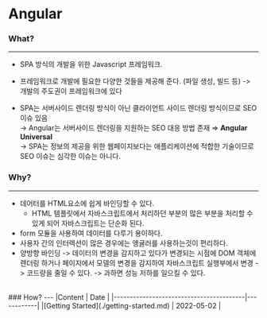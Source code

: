 # Angular


### What?
---

- SPA 방식의 개발을 위한 Javascript 프레임워크.

- 프레임워크로 개발에 필요한 다양한 것들을 제공해 준다. (파일 생성, 빌드 등)
    -> 개발의 주도권이 프레임워크에 있다
- SPA는 서버사이드 렌더링 방식이 아닌 클라이언트 사이드 렌더링 방식이므로 SEO 이슈 있음  
    → Angular는 서버사이드 렌더링을 지원하는 SEO 대응 방법 존재 ⇒ **Angular Universal** <br />
    → SPA는 정보의 제공을 위한 웹페이지보다는 애플리케이션에 적합한 기술이므로 SEO 이슈는 심각한 이슈는 아니다.



### Why?
---

- 데어터를 HTML요소에 쉽게 바인딩할 수 있다.
    - HTML 템플릿에서 자바스크립트에서 처리하던 부분의 많은 부분을 처리할 수 있게 되어 자바스크립트는 단순화 된다.
- form 모듈을 사용하여 데이터를 다루기 용이하다.
- 사용자 간의 인터렉션이 많은 경우에는 앵귤러를 사용하는것이 편리하다.
- 양방향 바인딩
    -> 데이터의 변경을 감지하고 있다가 변경되는 시점에 DOM 객체에 렌더링 하거나 페이지에서 모델의 변경을 감지하여 자바스크립트 실행부에서 변경
    -> 코드량을 줄일 수 있다.
    -> 과하면 성능 저하를 일으킬 수 있다.

<br/>
### How?
---
|Content                                  | Date       |
|-----------------------------------------|------------|
|[Getting Started](./getting-started.md) | 2022-05-02 |


